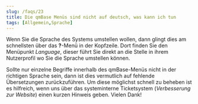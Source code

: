 ```yaml
---
slug: /faqs/23
title: Die qmBase Menüs sind nicht auf deutsch, was kann ich tun
tags: [Allgemein,Sprache]
---
```

Wenn Sie die Sprache des Systems umstellen wollen, dann glingt dies am schnellsten über das **?**-Menü in der Kopfzeile. Dort finden Sie den Menüpunkt *Language*, dieser führt Sie direkt an die Stelle in ihrem Nutzerprofil wo Sie die Sprache umstellen können.

Sollte nur einzelne Begriffe innerhalb des qmBase-Menüs nicht in der richtigen Sprache sein, dann ist dies vermutlich auf fehlende Übersetzungen zurückzuführen. Um diese möglichst schnell zu beheben ist es hilfreich, wenn uns über das systeminterne Ticketsystem (*Verbesserung zur Website*) einen kurzen Hinweis geben. Vielen Dank!